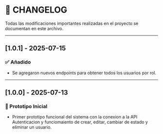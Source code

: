 # 📄 CHANGELOG

Todas las modificaciones importantes realizadas en el proyecto se documentan en este archivo.

---
## [1.0.1] - 2025-07-15
### ✅ Añadido

- Se agregaron nuevos endpoints para obtener todos los usuarios por rol.

---

## [1.0.0] - 2025-07-13
### 🚀 Prototipo Inicial
- Primer prototipo funcional del sistema con la conexion a la API Autenticacion y funciomaiento de crear, editar, cambiar de estado y eliminar un usuario.
 